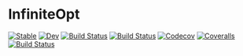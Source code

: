 # InfiniteOpt

[![Stable](https://img.shields.io/badge/docs-stable-blue.svg)](https://pulsipher.github.io/InfiniteOpt.jl/stable)
[![Dev](https://img.shields.io/badge/docs-dev-blue.svg)](https://pulsipher.github.io/InfiniteOpt.jl/dev)
[![Build Status](https://travis-ci.com/pulsipher/InfiniteOpt.jl.svg?branch=master)](https://travis-ci.com/pulsipher/InfiniteOpt.jl)
[![Build Status](https://ci.appveyor.com/api/projects/status/github/pulsipher/InfiniteOpt.jl?svg=true)](https://ci.appveyor.com/project/pulsipher/InfiniteOpt-jl)
[![Codecov](https://codecov.io/gh/pulsipher/InfiniteOpt.jl/branch/master/graph/badge.svg)](https://codecov.io/gh/pulsipher/InfiniteOpt.jl)
[![Coveralls](https://coveralls.io/repos/github/pulsipher/InfiniteOpt.jl/badge.svg?branch=master)](https://coveralls.io/github/pulsipher/InfiniteOpt.jl?branch=master)
[![Build Status](https://api.cirrus-ci.com/github/pulsipher/InfiniteOpt.jl.svg)](https://cirrus-ci.com/github/pulsipher/InfiniteOpt.jl)
